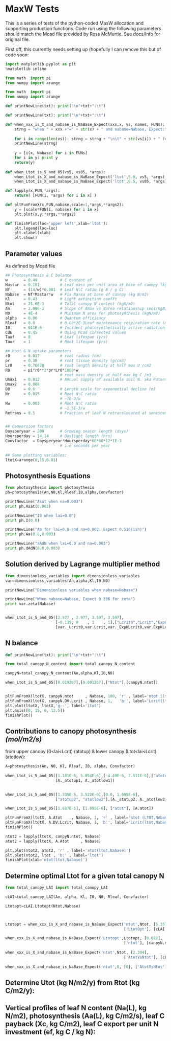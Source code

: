 MaxW Tests
==========
This is a series of tests of the python-coded MaxW
allocation and supporting production functions. Code
run using the following parameters should match the 
Mcad file provided by Ross McMurtie. See docs/Info
for original file.

First off, this currently needs setting up (hopefully I can remove
this but of code soon:

```python
import matplotlib.pyplot as plt
%matplotlib inline

from math  import pi
from numpy import arange

from math  import pi
from numpy import arange

def printNewLine(txt): print("\n"+txt+":\t")

def printNewLine(txt): print("\n"+txt+":\t")

def when_xxx_is_X_and_nabase_is_NaBase_Expect(xxx,x, vs, names, FUNs):
    strng = "when " + xxx +"=" + str(x) + " and nabase=Nabase, Expect:"
    
    for i in range(len(vs)): strng = strng + "\n\t" + str(vs[i]) + " for " + names[i]
    printNewLine(strng)
    
    y = [i(x, Nabase) for i in FUNs]
    for i in y: print y
    return(y)
    
def when_Ltot_is_5_and_05(vs5, vs05, *args):
    when_Ltot_is_X_and_nabase_is_NaBase_Expect('ltot',5.0, vs5, *args)
    when_Ltot_is_X_and_nabase_is_NaBase_Expect('ltot',0.5, vs05, *args)

def lapply(x,FUN,*args):
    return( [FUN(i, *args) for i in x] )

def pltFunFromX(x,FUN,nabase,scale=1,*args,**args2):
    y = [scale*FUN(i, nabase) for i in x]
    plt.plot(x,y,*args,**args2)

def finishPlot(loc='upper left',xlab='ltot'):
    plt.legend(loc=loc)
    plt.xlabel(xlab)
    plt.show()

```

Parameter values
----------------
As defined by Mcad file

```python
## Photosynthesis & C balance
w       = 0.49          # C content of
Mastar  = 0.181         # Leaf mass per unit area at base of canopy (kg DM/m2)
Nf      = (14/w)*0.001  # Leaf N:C ratio (g N / g C)
Nabase  = Nf*Mastar*w   # Fix Narea at base of canopy (kg N/m2)
Kl      = 0.43          # Light extinction coefft
Ntot    = 21.6E-3       # Total canopy N content (kgN/m2) 
An      = 2.09E-3       # Slope of Amax vs Narea relationship (mol/kgN/s)
N0      = 4E-4          # Minimum N area for photosynthesis (kgN/m2)
alpha   = 0.06          # Quantum efficiency
Rleaf   = 0.0           # 0.09*2E-3Leaf maintenance respiration rate (mol/kgN/s)
I0      = 611E-6        # Incident photosynthetically active radiation (mol/m2/s),
CUE     = 0.45          # Using Mcad corrected values
Tauf    = 8             # Leaf lifespan (yrs)
Taur    = 1             # Root lifespan (yrs)

## Root & N uptake parameters
r0      = 0.017         # root radius (cm)
pr      = 0.38          # root tissue density (g/cm3)
Lr0     = 0.76678       # root length density at half max U /cm2
R0      = pi*r0**2*pr*Lr0*1000*w
                        # root mass density at half max kg C /m3
Umax1   = 0.012         # Annual supply of available soil N. aka Potential annual N uptake (gN/m2 ground/year)
Umax2   = 0.008     
D0      = 0.6           # Length scale for exponential decline (m)
Nr      = 0.015         # Root N:C ratio
                        # ~7E-3/w 
Nw      = 0.003         # Root N:C ratio
                        # ~1.5E-3/w 
Retrans = 0.5           # Fraction of leaf N retranslocated at senescence


## Conversion factors
Daysperyear = 209       # Growing season length (days)
Hoursperday = 14.14     # Daylight length (hrs)
Convfactor  = Daysperyear*Hoursperday*60*60*12*1E-3
                        # i.e seconds per year
                        
## Some plotting variables:
ltotX=arange(0,15,0.01)

```

Photosynthesis Equations
------------------------

```python
from photosythesis import photosythesis
ph=photosythesis(An,N0,Kl,Rleaf,I0,alpha,Convfactor)

printNewLine("Asat when na=0.003")
print ph.Asat(0.003)

printNewLine("I0 when lai=0.0")
print ph.I(0.0)

printNewLine("Aa for lai=0.0 and na=0.003. Expect 0.516(ish)")
print ph.Aa(0.0,0.003)

printNewLine("aAdN when lai=0.0 and na=0.003")
print ph.dAdN(0.0,0.003)
```

Solution derived by Lagrange multiplier method
---------------------------------------------
```python
from dimensionless_variables import dimensionless_variables
var=dimensionless_variables(An,alpha,Kl,I0,N0)

printNewLine("Dimensionless variables when nabase=Nabase")

printNewLine("When nabase=Nabase, Expect 0.336 for zeta")
print var.zeta(Nabase)


when_Ltot_is_5_and_05([2.977 , 2.977, 3.597, 3.597],
                      [-0.139, 0    , 1    , 1],["Lcrit0","Lcrit","ExpKLcrit0","ExpKLcrit"],
                      [var._Lcrit0,var.Lcrit,var._ExpKLcrit0,var.ExpKLcrit])


```

N balance
----------
```python
def printNewLine(txt): print("\n"+txt+":\t")

from total_canopy_N_content import total_canopy_N_content

canpyN=total_canopy_N_content(An,alpha,Kl,I0,N0)

when_Ltot_is_5_and_05([0.019207],[0.001267],["Ntot"],[canpyN.ntot])


pltFunFromX(ltotX, canpyN.ntot     , Nabase, 100, 'r' , label='ntot (ltot,Nabase)*100')
pltFunFromX(ltotX, canpyN.DV.Lcrit , Nabase, 1,   'b:', label='Lcrit(ltot,Nabase)')
plt.plot(ltotX, ltotX,'g--', label='ltot')
plt.axis([0, 15, 0, 12.5])
finishPlot()
```

Contributions to canopy photosynthesis *(mol/m2/s)*
--------------------------------------
from upper canopy (0<lai<Lcrit) (atotup) & lower canopy (Ltot<lai<Lcrit) (atotlow):

```python
A=photosythesis(An, N0, Kl, Rleaf, I0, alpha, Convfactor)
    
when_Ltot_is_5_and_05([1.181E-5, 5.054E-6],[-4.49E-6, 7.511E-6],["atotup1","atotlow1"],
                      [A._atotup1, A._atotlow1])
                      

when_Ltot_is_5_and_05([1.335E-5, 3.522E-6],[0.0, 1.695E-6],
                      ["atotup2", "atotlow2"],[A._atotup2, A._atotlow2])

when_Ltot_is_5_and_05([1.687E-5], [1.695E-6], ["atot"], [A.atot])

pltFunFromX(ltotX, A.Atot    , Nabase, 1, 'r' , label='atot (LTOT,NAbase)')
pltFunFromX(ltotX, A.DV.Lcrit, Nabase, 1, 'b:', label='Lcrit(ltot,Nabase)')
finishPlot()

ntot2 = lapply(ltotX, canpyN.ntot, Nabase) 
atot2 = lapply(ltotX, A.Atot     , Nabase) 

plt.plot(ntot2, atot2, 'r' , label='atot(ltot,Nabase)')
plt.plot(ntot2, ltot , 'b:' , label='ltot')
finishPlot(xlab='ntot(ltot,Nabase)')

```

Determine optimal Ltot for a given total canopy N
------------------------------------------------
```python
from total_canopy_LAI import total_canopy_LAI

cLAI=total_canopy_LAI(An, alpha, Kl, I0, N0, Rleaf, Convfactor)

Ltotopt=cLAI.Ltotopt(Ntot,Nabase)



Ltotopt = when_xxx_is_X_and_nabase_is_NaBase_Expect('ntot',Ntot, [5.357],
													['LtotOpt'], [cLAI.Ltotopt])[0]

when_xxx_is_X_and_nabase_is_NaBase_Expect('Ltotopt',Ltotopt, [0.022],
													['ntot'], [canpyN.ntot])
													
when_xxx_is_X_and_nabase_is_NaBase_Expect('ntot',Ntot, [2.304],
													['AtotVsNtot'], [cLAI.AtotVsNtot])
													
when_xxx_is_X_and_nabase_is_NaBase_Expect('ntot',0, [0], ['AtotVsNtot'], [cLAI.AtotVsNtot])
```

Determine Utot (kg N/m2/y) from Rtot (kg C/m2/y):
-------------------------------------------------


Vertical profiles of leaf N content (Na(L), kg N/m2), photosynthesis (Aa(L), kg C/m2/s), leaf C payback (Xc, kg C/m2), leaf C export per unit N investment (ef, kg C / kg N):
-----------------------------------------------------------------------------------------------------------------------------------------------------------------------------



